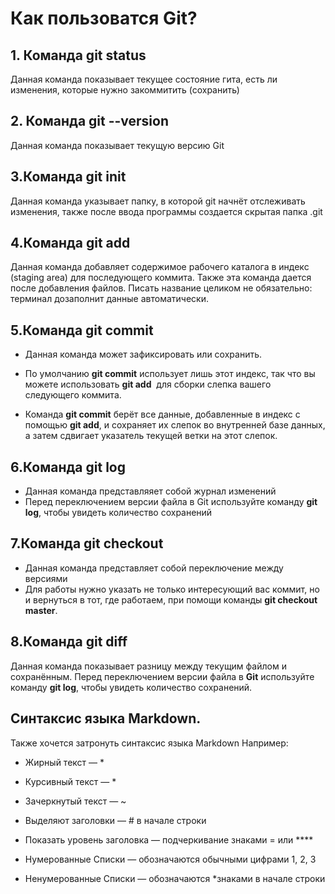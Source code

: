 # Как пользоватся Git?
## 1. Команда git status   

Данная команда показывает текущее состояние гита, есть ли изменения, которые нужно закоммитить (сохранить)

## 2. Команда  git --version

Данная команда показывает текущую версию Git 

## 3.Команда git init

Данная команда указывает папку, в которой git начнёт отслеживать изменения, также после ввода программы создается скрытая папка .git

## 4.Команда git add

Данная команда добавляет содержимое рабочего каталога 
в индекс (staging area) для последующего коммита. Также эта команда дается после добавления файлов. Писать название целиком не обязательно: терминал дозаполнит данные автоматически.

## 5.Команда git commit 

- Данная команда может зафиксировать или сохранить.

- По умолчанию **git commit** использует лишь этот индекс, так что вы можете использовать **git add**  для сборки слепка вашего следующего коммита.

- Команда **git commit** берёт все данные, добавленные в индекс с помощью **git add**, и сохраняет их слепок во внутренней базе данных, а затем сдвигает указатель текущей ветки на этот слепок.
## 6.Команда git log
- Данная команда представляяет собой журнал изменений 
- Перед переключением версии файла в Git используйте команду **git log**, чтобы увидеть количество сохранений
## 7.Команда git checkout
- Данная команда представляет собой переключение между версиями 
- Для работы нужно указать не только интересующий вас коммит, но и вернуться в тот, где работаем, при помощи команды  **git checkout master**.
## 8.Команда git diff
Данная команда показывает разницу между текущим файлом и сохранённым. Перед переключением версии файла в **Git** используйте команду **git log**, чтобы увидеть количество сохранений.
## Синтаксис языка Markdown.
Также хочется затронуть синтаксис языка Markdown
Например:

- Жирный текст — *

- Курсивный текст — *

- Зачеркнутый текст — ~

- Выделяют заголовки — # в начале строки

- Показать уровень заголовка — подчеркивание знаками = или ****

- Нумерованные Списки — обозначаются обычными цифрами 1, 2, 3

- Ненумерованные Списки — обозначаются *знаками в начале строки
